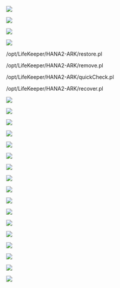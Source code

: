 
![ ](/99_images/HANA/create-resource-hana-1.png)

![ ](/99_images/HANA/create-resource-hana-2.png)

![ ](/99_images/HANA/create-resource-hana-3.png)

![ ](/99_images/HANA/create-resource-hana-4.png)

/opt/LifeKeeper/HANA2-ARK/restore.pl

/opt/LifeKeeper/HANA2-ARK/remove.pl

/opt/LifeKeeper/HANA2-ARK/quickCheck.pl

/opt/LifeKeeper/HANA2-ARK/recover.pl

![ ](/99_images/HANA/create-resource-hana-5.png)

![ ](/99_images/HANA/create-resource-hana-6.png)

![ ](/99_images/HANA/create-resource-hana-7.png)

![ ](/99_images/HANA/create-resource-hana-8.png)

![ ](/99_images/HANA/create-resource-hana-9.png)

![ ](/99_images/HANA/create-resource-hana-10.png)

![ ](/99_images/HANA/create-resource-hana-11.png)

![ ](/99_images/HANA/create-resource-hana-12.png)

![ ](/99_images/HANA/create-resource-hana-13.png)

![ ](/99_images/HANA/create-resource-hana-14.png)

![ ](/99_images/HANA/create-resource-hana-15.png)

![ ](/99_images/HANA/create-resource-hana-16.png)

![ ](/99_images/HANA/create-resource-hana-17.png)

![ ](/99_images/HANA/create-resource-hana-18.png)

![ ](/99_images/HANA/create-resource-hana-19.png)

![ ](/99_images/HANA/create-resource-hana-20.png)

![ ](/99_images/HANA/create-resource-hana-21.png)
